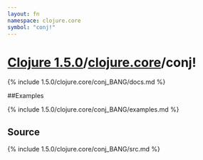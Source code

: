 ```yaml
---
layout: fn
namespace: clojure.core
symbol: "conj!"
---
```


# [Clojure 1.5.0](../../)/[clojure.core](../)/conj!

{% include 1.5.0/clojure.core/conj_BANG/docs.md %}

##Examples

{% include 1.5.0/clojure.core/conj_BANG/examples.md %}
## Source
{% include 1.5.0/clojure.core/conj_BANG/src.md %}

